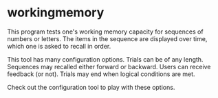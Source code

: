 # workingmemory
This program tests one's working memory capacity for sequences of numbers or letters. The items in the sequence are displayed over time, which one is asked to recall in order.

This tool has many configuration options. Trials can be of any length. Sequences may recalled either forward or backward. Users can receive feedback (or not). Trials may end when logical conditions are met. 

Check out the configuration tool to play with these options.
